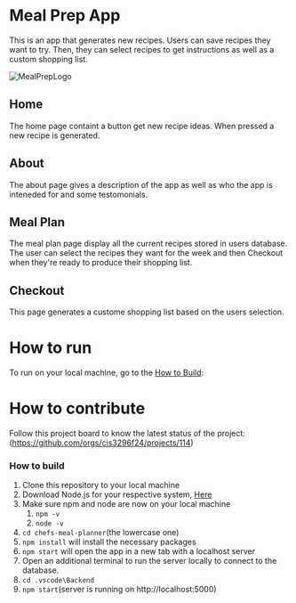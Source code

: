 # Meal Prep App
This is an app that generates new recipes.  Users can save recipes they want to try.  Then, they can select recipes to get instructions as well as a custom shopping list. 

![MealPrepLogo](https://github.com/user-attachments/assets/96a874b3-763e-42e8-b5d2-14f36909df07)


## Home
The home page containt a button get new recipe ideas. When pressed a new recipe is generated.
## About
The about page gives a description of the app as well as who the app is inteneded for and some testomonials.
## Meal Plan
The meal plan page display all the current recipes stored in users database.  The user can select the recipes they want for the week and then Checkout when they're ready to produce their shopping list.
## Checkout
This page generates a custome shopping list based on the users selection.

# How to run

To run on your local machine, go to the [How to Build](#how-to-build): 

# How to contribute
Follow this project board to know the latest status of the project: (https://github.com/orgs/cis3296f24/projects/114) 

### How to build
1. Clone this repository to your local machine
2. Download Node.js for your respective system, [Here](https://nodejs.org/en/download/current) 
3. Make sure npm and node are now on your local machine
    1. `npm -v`
    2. `node -v`
4. `cd chefs-meal-planner`(the lowercase one)
5. `npm install` will install the necessary packages 
6. `npm start` will open the app in a new tab with a localhost server
7. Open an additional terminal to run the server locally to connect to the database. 
8. `cd .vscode\Backend`
9. `npm start`(server is running on http://localhost:5000)
